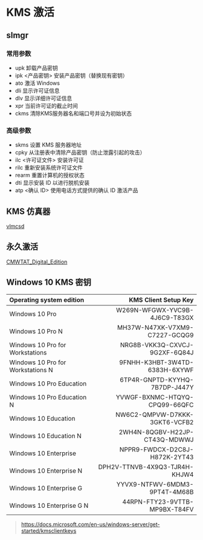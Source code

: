 # KMS 激活

## slmgr

### 常用参数

- upk 卸载产品密钥
- ipk <产品密钥> 安装产品密钥（替换现有密钥）
- ato 激活 Windows
- dli 显示许可证信息
- dlv 显示详细许可证信息
- xpr 当前许可证的截止时间
- ckms 清除KMS服务器名和端口号并设为初始状态

### 高级参数

- skms 设置 KMS 服务器地址
- cpky 从注册表中清除产品密钥（防止泄露引起的攻击）
- ilc <许可证文件> 安装许可证
- rilc 重新安装系统许可证文件
- rearm 重置计算机的授权状态
- dti 显示安装 ID 以进行脱机安装
- atp <确认 ID> 使用电话方式提供的确认 ID 激活产品

## KMS 仿真器

[vlmcsd](https://github.com/Wind4/vlmcsd)

## 永久激活

[CMWTAT_Digital_Edition](https://github.com/czz1233/CMWTAT_Digital_Edition)

## Windows 10 KMS 密钥

| Operating system edition          |          KMS Client Setup Key |
| :-------------------------------- | ----------------------------: |
| Windows 10 Pro                    | W269N-WFGWX-YVC9B-4J6C9-T83GX |
| Windows 10 Pro N                  | MH37W-N47XK-V7XM9-C7227-GCQG9 |
| Windows 10 Pro for Workstations   | NRG8B-VKK3Q-CXVCJ-9G2XF-6Q84J |
| Windows 10 Pro for Workstations N | 9FNHH-K3HBT-3W4TD-6383H-6XYWF |
| Windows 10 Pro Education          | 6TP4R-GNPTD-KYYHQ-7B7DP-J447Y |
| Windows 10 Pro Education N        | YVWGF-BXNMC-HTQYQ-CPQ99-66QFC |
| Windows 10 Education              | NW6C2-QMPVW-D7KKK-3GKT6-VCFB2 |
| Windows 10 Education N            | 2WH4N-8QGBV-H22JP-CT43Q-MDWWJ |
| Windows 10 Enterprise             | NPPR9-FWDCX-D2C8J-H872K-2YT43 |
| Windows 10 Enterprise N           | DPH2V-TTNVB-4X9Q3-TJR4H-KHJW4 |
| Windows 10 Enterprise G           | YYVX9-NTFWV-6MDM3-9PT4T-4M68B |
| Windows 10 Enterprise G N         | 44RPN-FTY23-9VTTB-MP9BX-T84FV |

> <https://docs.microsoft.com/en-us/windows-server/get-started/kmsclientkeys>
